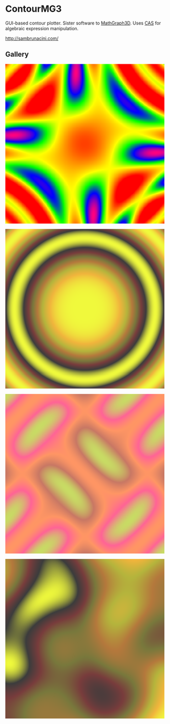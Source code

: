 # ContourMG3
GUI-based contour plotter. Sister software to [MathGraph3D](https://github.com/sam-lb/mathgraph3d). Uses [CAS](https://github.com/sam-lb/CAS) for
 algebraic expression manipulation.

http://sambrunacini.com/

## Gallery

![Example 1](https://github.com/sam-lb/ContourMG3/blob/main/images/contour_2.png)

![Example 2](https://github.com/sam-lb/ContourMG3/blob/main/images/contour_3.png)

![Example 3](https://github.com/sam-lb/ContourMG3/blob/main/images/contour_5.png)

![Example 4](https://github.com/sam-lb/ContourMG3/blob/main/images/contour_8.png)
